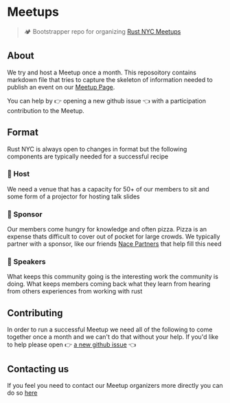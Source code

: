 # Meetups

> 🏕️ Bootstrapper repo for organizing [Rust NYC Meetups](https://meetup.com/rust-nyc)

## About

We try and host a Meetup once a month. This reposoitory contains markdown file that
tries to capture the skeleton of information needed to publish an event on our
[Meetup Page](https://meetup.com/rust-nyc).

You can help by 👉 opening a new github issue 👈 with a participation contribution to the Meetup.

## Format

Rust NYC is always open to changes in format but the following components are typically
needed for a successful recipe

### 🏡 Host

We need a venue that has a capacity for 50+ of our members to sit and some form
of a projector for hosting talk slides

### 🍕 Sponsor

Our members come hungry for knowledge and often pizza. Pizza is an expense
thats difficult to cover out of pocket for large crowds. We typically partner
with a sponsor, like our friends [Nace Partners](http://nacepartners.com/) that help
fill this need

### 🎤 Speakers

What keeps this community going is the interesting work the community is doing.
What keeps members coming back what they learn from hearing from others experiences
from working with rust

## Contributing

In order to run a successful Meetup we need all of the following to come together
once a month and we can't do that without your help. If you'd like to help
please open 👉  [a new github issue](https://github.com/rust-nyc/meetups/issues/new/choose) 👈


## Contacting us

If you feel you need to contact our Meetup organizers more directly you can do so [here](https://www.meetup.com/Rust-NYC/members/?op=leaders)